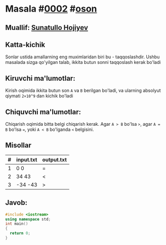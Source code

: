 # Masala #[0002](https://robocontest.uz/tasks/0002) #[oson](https://robocontest.uz/tasks?category=1)
## Muallif: [Sunatullo Hojiyev](https://robocontest.uz/profile/sunnat)
## Katta-kichik
Sonlar ustida amallarning eng muximlaridan biri bu - taqqoslashdir. Ushbu masalada sizga qo'yilgan talab, ikkita butun sonni taqqoslash kerak bo'ladi
## Kiruvchi ma'lumotlar:
Kirish oqimida ikkita butun son `A` va `B` berilgan bo'ladi, va ularning absolyut qiymati `2×10^9` dan kichik bo'ladi
## Chiquvchi ma'lumotlar:
Chiqarish oqimida bitta belgi chiqarish kerak. Agar `A > B` bo'lsa `>`, agar `A = B` bo'lsa `=`, yoki `A < B` bo'lganda `<` belgisini.
## Misollar
| # | input.txt  | output.txt  |
|---|------------|-------------|
| 1 | 0 0 | = |
| 2 | 34 43 | < |
| 3 | -34 -43 | > |
## Javob:
```cpp
#include <iostream>
using namespace std;
int main()
{
  return 0;
}
```
